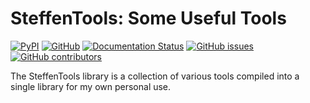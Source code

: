 SteffenTools: Some Useful Tools
===============================
[![PyPI](https://img.shields.io/pypi/v/steffentools.svg)](https://pypi.org/project/steffentools/)
[![GitHub](https://img.shields.io/github/license/cmsteffen-code/steffentools.svg)](https://github.com/cmsteffen-code/steffentools/blob/master/LICENSE)
[![Documentation Status](https://readthedocs.org/projects/steffentools/badge/?version=latest)](https://steffentools.readthedocs.io/en/latest/?badge=latest)
[![GitHub issues](https://img.shields.io/github/issues-raw/cmsteffen-code/steffentools.svg)](https://github.com/cmsteffen-code/steffentools/issues)
[![GitHub contributors](https://img.shields.io/github/contributors/cmsteffen-code/steffentools.svg)](https://github.com/cmsteffen-code/steffentools/graphs/contributors)

The SteffenTools library is a collection of various tools compiled into a single library for my own personal use.
